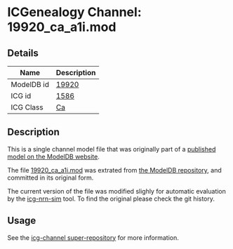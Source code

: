 # ICGenealogy Channel: 19920\_ca\_a1i.mod

## Details

Name | Description
---- | -----------
ModelDB id | [19920](http://senselab.med.yale.edu/ModelDB/ShowModel.cshtml?model=19920)
ICG id | [1586](http://icg.neurotheory.ox.ac.uk/channels/3/1586)
ICG Class | [Ca](http://icg.neurotheory.ox.ac.uk/channels/3)

## Description

This is a single channel model file that was originally part of a [published model on the ModelDB website](http://senselab.med.yale.edu/ModelDB/ShowModel.cshtml?model=19920).


The file [19920\_ca\_a1i.mod](19920_ca_a1i.mod) was extrated from [the ModelDB repository](http://senselab.med.yale.edu/ModelDB/ShowModel.cshtml?model=19920), and committed in its original form.

The current version of the file was modified slighly for automatic evaluation by the [icg-nrn-sim](https://github.com/icgenealogy/icg-nrn-sim) tool. To find the original please check the git history.


## Usage

See the [icg-channel super-repository](https://github.com/icgenealogy/icg-channels) for more information.